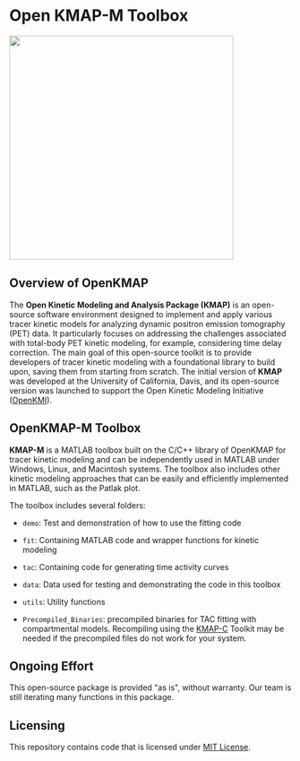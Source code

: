 # Open KMAP-M Toolbox

<div align="left">
  <img src="https://github.com/user-attachments/assets/5079dd48-e136-466c-95ca-14155b15781d" width="400" >
</div>

## Overview of OpenKMAP

The **Open Kinetic Modeling and Analysis Package (KMAP)** is an open-source software environment designed to implement and apply various tracer kinetic models for analyzing dynamic positron emission tomography (PET) data. It particularly focuses on addressing the challenges associated with total-body PET kinetic modeling, for example, considering time delay correction. The main goal of this open-source toolkit is to provide developers of tracer kinetic modeling with a foundational library to build upon, saving them from starting from scratch. The initial version of **KMAP** was developed at the University of California, Davis, and its open-source version was launched to support the Open Kinetic Modeling Initiative ([OpenKMI](https://www.openkmi.org/)).

## OpenKMAP-M Toolbox

**KMAP-M** is a MATLAB toolbox built on the C/C++ library of OpenKMAP for tracer kinetic modeling and can be independently used in MATLAB under Windows, Linux, and Macintosh systems. The toolbox also includes other kinetic modeling approaches that can be easily and efficiently implemented in MATLAB, such as the Patlak plot. 

The toolbox includes several folders:
- `demo`: Test and demonstration of how to use the fitting code

- `fit`: Containing MATLAB code and wrapper functions for kinetic modeling

- `tac`: Containing code for generating time activity curves

- `data`: Data used for testing and demonstrating the code in this toolbox

- `utils`: Utility functions 

- `Precompiled_Binaries`: precompiled binaries for TAC fitting with compartmental models. Recompiling using the [KMAP-C](https://github.com/openkmi/KMAP-C) Toolkit may be needed if the precompiled files do not work for your system.

## Ongoing Effort

This open-source package is provided "as is", without warranty. Our team is still iterating many functions in this package. 

## Licensing

This repository contains code that is licensed under [MIT License](KMAP-C/LICENSE).
